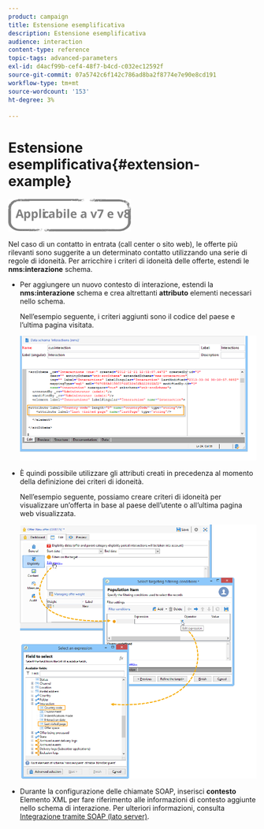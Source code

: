```yaml
---
product: campaign
title: Estensione esemplificativa
description: Estensione esemplificativa
audience: interaction
content-type: reference
topic-tags: advanced-parameters
exl-id: d4acf99b-cef4-48f7-b4cd-c032ec12592f
source-git-commit: 07a5742c6f142c786ad8ba2f8774e7e90e8cd191
workflow-type: tm+mt
source-wordcount: '153'
ht-degree: 3%

---
```


# Estensione esemplificativa{#extension-example}

![](../../assets/common.svg)

Nel caso di un contatto in entrata (call center o sito web), le offerte più rilevanti sono suggerite a un determinato contatto utilizzando una serie di regole di idoneità. Per arricchire i criteri di idoneità delle offerte, estendi le **nms:interazione** schema.

* Per aggiungere un nuovo contesto di interazione, estendi la **nms:interazione** schema e crea altrettanti **attributo** elementi necessari nello schema.

   Nell’esempio seguente, i criteri aggiunti sono il codice del paese e l’ultima pagina visitata.

   ![](assets/s_ncs_configuration_offer_schemas.png)

* È quindi possibile utilizzare gli attributi creati in precedenza al momento della definizione dei criteri di idoneità.

   Nell’esempio seguente, possiamo creare criteri di idoneità per visualizzare un’offerta in base al paese dell’utente o all’ultima pagina web visualizzata.

   ![](assets/s_ncs_configuration_offer_context.png)

* Durante la configurazione delle chiamate SOAP, inserisci **contesto** Elemento XML per fare riferimento alle informazioni di contesto aggiunte nello schema di interazione. Per ulteriori informazioni, consulta [Integrazione tramite SOAP (lato server)](../../interaction/using/integration-via-soap--server-side-.md).
